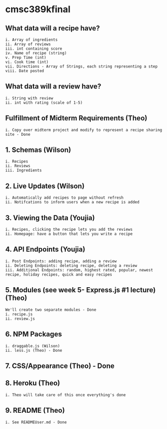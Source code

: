 # cmsc389kfinal

## What data will a recipe have?
    i. Array of ingredients
    ii. Array of reviews
    iii. int containing score
    iv. Name of recipe (string)
    v. Prep Time (int)
    vi. Cook time (int)
    vii. Directions - Array of Strings, each string representing a step
    viii. Date posted
## What data will a review have? 
    i. String with review
    ii. int with rating (scale of 1-5)
## Fulfillment of Midterm Requirements (Theo)
    i. Copy over midterm project and modify to represent a recipe sharing site - Done
## 1. Schemas (Wilson)
    i. Recipes
    ii. Reviews
    iii. Ingredients
## 2. Live Updates (Wilson)
    i. Automatically add recipes to page without refresh
    ii. Notifcations to inform users when a new recipe is added

## 3. Viewing the Data (Youjia)
    i. Recipes, clicking the recipe lets you add the reviews
    ii. Homepage: have a button that lets you write a recipe
## 4. API Endpoints (Youjia)
    i. Post Endpoints: adding recipe, adding a review
    ii. Deleting Endpoints: deleting recipe, deleting a review
    iii. Additional Endpoints: random, highest rated, popular, newest recipe, holiday recipes, quick and easy recipes 
## 5. Modules (see week 5- Express.js #1 lecture) (Theo)
    We'll create two separate modules - Done
    i. recipe.js
    ii. review.js
## 6. NPM Packages
    i. draggable.js (Wilson)
    ii. less.js (Theo) - Done
## 7. CSS/Appearance (Theo) - Done

## 8. Heroku (Theo)
    i. Theo will take care of this once everything's done
## 9. README (Theo)
    i. See READMEUser.md - Done
